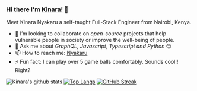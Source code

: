 ### Hi there I'm [Kinara!](https://github.com/Nyakaru) 👋

Meet Kinara Nyakaru a self-taught Full-Stack Engineer from Nairobi, Kenya.

- 👯 I’m looking to collaborate on *open-source* projects that help vulnerable people in society or improve the well-being of people.
- 💬 Ask me about *GraphQL, Javascript, Typescript and Python* 😊  
- 📫 How to reach me: [Nyakaru](https://www.linkedin.com/in/kinara-nyakaru-a7b663a3/)
- ⚡ Fun fact: I can play over 5 game balls comfortably. Sounds cool!! Right?

![Kinara's github stats](https://github-readme-stats.vercel.app/api?username=Nyakaru&&hide=["contribs","issues"]&show_icons=true&title_color=fff&icon_color=79ff97&text_color=9f9f9f&bg_color=151515)
[![Top Langs](https://github-readme-stats.vercel.app/api/top-langs/?username=Nyakaru&layout=compact&theme=vision-friendly-dark)](https://github.com/anuraghazra/github-readme-stats)
[![GitHub Streak](http://github-readme-streak-stats.herokuapp.com?user=Nyakaru&theme=dark&background=000000)](https://git.io/streak-stats)
